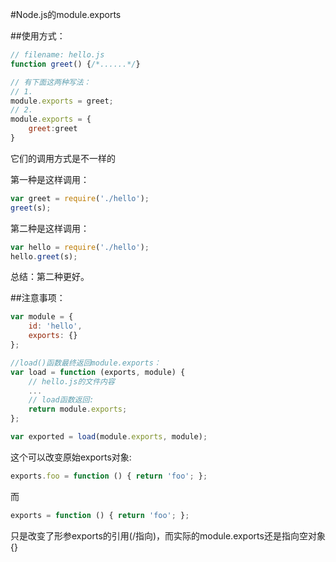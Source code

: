 #Node.js的module.exports

##使用方式：

```javascript
// filename: hello.js
function greet() {/*......*/}

// 有下面这两种写法：
// 1.
module.exports = greet;
// 2.
module.exports = {
    greet:greet
}
```

它们的调用方式是不一样的

第一种是这样调用：
```javascript
var greet = require('./hello');
greet(s);
```

第二种是这样调用：
```javascript
var hello = require('./hello');
hello.greet(s);
```

总结：第二种更好。

##注意事项：

```javascript
var module = {
    id: 'hello',
    exports: {}
};

//load()函数最终返回module.exports：
var load = function (exports, module) {
    // hello.js的文件内容
    ...
    // load函数返回:
    return module.exports;
};

var exported = load(module.exports, module);
```

这个可以改变原始exports对象:

```javascript
exports.foo = function () { return 'foo'; };
```

而

```javascript
exports = function () { return 'foo'; };
```

只是改变了形参exports的引用(/指向)，而实际的module.exports还是指向空对象{}

